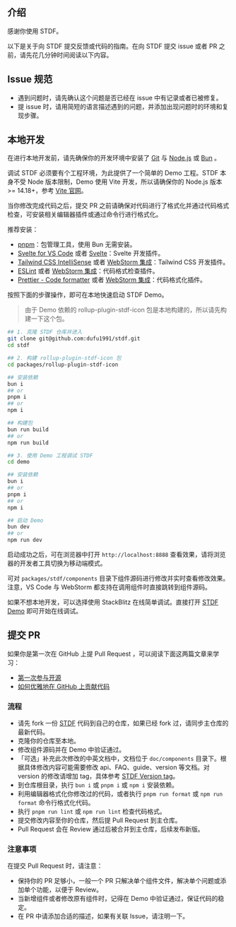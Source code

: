 ## 介绍

感谢你使用 STDF。

以下是关于向 STDF 提交反馈或代码的指南。在向 STDF 提交 issue 或者 PR 之前，请先花几分钟时间阅读以下内容。

## Issue 规范

- 遇到问题时，请先确认这个问题是否已经在 issue 中有记录或者已被修复。
- 提 issue 时，请用简短的语言描述遇到的问题，并添加出现问题时的环境和复现步骤。

## 本地开发

在进行本地开发前，请先确保你的开发环境中安装了 [Git](https://git-scm.com) 与 [Node.js](https://nodejs.org/zh-cn) 或 [Bun](https://bun.sh) 。

调试 STDF 必须要有个工程环境，为此提供了一个简单的 Demo 工程。STDF 本身不受 Node 版本限制，Demo 使用 Vite 开发，所以请确保你的 Node.js 版本 >= 14.18+，参考 [Vite 官网](https://cn.vitejs.dev/guide/#scaffolding-your-first-vite-project)。

当你修改完成代码之后，提交 PR 之前请确保对代码进行了格式化并通过代码格式检查，可安装相关编辑器插件或通过命令行进行格式化。

推荐安装：

- [pnpm](https://pnpm.io/zh)：包管理工具，使用 Bun 无需安装。
- [Svelte for VS Code](https://marketplace.visualstudio.com/items?itemName=svelte.svelte-vscode) 或者 [Svelte](https://plugins.jetbrains.com/plugin/12375-svelte)：Svelte 开发插件。
- [Tailwind CSS IntelliSense](https://marketplace.visualstudio.com/items?itemName=bradlc.vscode-tailwindcss) 或者 [WebStorm 集成](https://www.jetbrains.com/help/webstorm/tailwind-css.html)：Tailwind CSS 开发插件。
- [ESLint](https://marketplace.visualstudio.com/items?itemName=dbaeumer.vscode-eslint) 或者 [WebStorm 集成](https://www.jetbrains.com/help/webstorm/eslint.html)：代码格式检查插件。
- [Prettier - Code formatter](https://marketplace.visualstudio.com/items?itemName=esbenp.prettier-vscode) 或者 [WebStorm 集成](https://www.jetbrains.com/help/webstorm/prettier.html)：代码格式化插件。

按照下面的步骤操作，即可在本地快速启动 STDF Demo。

> 由于 Demo 依赖的 rollup-plugin-stdf-icon 包是本地构建的，所以请先构建一下这个包。

```bash
## 1. 克隆 STDF 仓库并进入
git clone git@github.com:dufu1991/stdf.git
cd stdf

## 2. 构建 rollup-plugin-stdf-icon 包
cd packages/rollup-plugin-stdf-icon

## 安装依赖
bun i
## or
pnpm i
## or
npm i

## 构建包
bun run build
## or
npm run build

## 3. 使用 Demo 工程调试 STDF
cd demo

## 安装依赖
bun i
## or
pnpm i
## or
npm i

## 启动 Demo
bun dev
## or
npm run dev
```

启动成功之后，可在浏览器中打开 `http://localhost:8888` 查看效果，请将浏览器的开发者工具切换为移动端模式。

可对 `packages/stdf/components` 目录下组件源码进行修改并实时查看修改效果。注意，VS Code 与 WebStorm 都支持在调用组件时直接跳转到组件源码。

如果不想本地开发，可以选择使用 StackBlitz 在线简单调试。直接打开 [STDF Demo](https://stackblitz.com/github/dufu1991/demo-stdf) 即可开始在线调试。

## 提交 PR

如果你是第一次在 GitHub 上提 Pull Request ，可以阅读下面这两篇文章来学习：

- [第一次参与开源](https://github.com/firstcontributions/first-contributions/blob/main/translations/README.zh-cn.md)
- [如何优雅地在 GitHub 上贡献代码](https://segmentfault.com/a/1190000000736629)

### 流程

- 请先 fork 一份 [STDF](https://github.com/dufu1991/stdf) 代码到自己的仓库，如果已经 fork 过，请同步主仓库的最新代码。
- 克隆你的仓库至本地。
- 修改组件源码并在 Demo 中验证通过。
- 「可选」补充此次修改的中英文档中，文档位于 `doc/components` 目录下。根据具体修改内容可能需要修改 api、FAQ、guide、version 等文档。对 version 的修改请增加 tag，具体参考 [STDF Version tag](https://github.com/dufu1991/stdf/blob/main/doc/components/button/version.md?plain=1)。
- 到仓库根目录，执行 `bun i` 或 `pnpm i` 或 `npm i` 安装依赖。
- 利用编辑器格式化你修改过的代码，或者执行 `pnpm run format` 或 `npm run format` 命令行格式化代码。
- 执行 `pnpm run lint` 或 `npm run lint` 检查代码格式。
- 提交修改内容至你的仓库，然后提 Pull Request 到主仓库。
- Pull Request 会在 Review 通过后被合并到主仓库，后续发布新版。

### 注意事项

在提交 Pull Request 时，请注意：

- 保持你的 PR 足够小，一般一个 PR 只解决单个组件文件，解决单个问题或添加单个功能，以便于 Review。
- 当新增组件或者修改原有组件时，记得在 Demo 中验证通过，保证代码的稳定。
- 在 PR 中请添加合适的描述，如果有关联 Issue，请注明一下。
